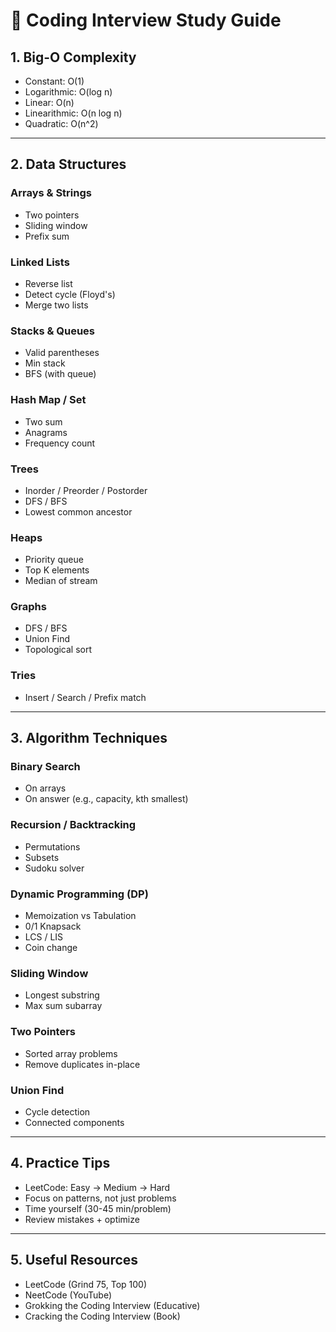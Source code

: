 # 🧠 Coding Interview Study Guide

## 1. Big-O Complexity
- Constant: O(1)
- Logarithmic: O(log n)
- Linear: O(n)
- Linearithmic: O(n log n)
- Quadratic: O(n^2)

---

## 2. Data Structures

### Arrays & Strings
- Two pointers
- Sliding window
- Prefix sum

### Linked Lists
- Reverse list
- Detect cycle (Floyd's)
- Merge two lists

### Stacks & Queues
- Valid parentheses
- Min stack
- BFS (with queue)

### Hash Map / Set
- Two sum
- Anagrams
- Frequency count

### Trees
- Inorder / Preorder / Postorder
- DFS / BFS
- Lowest common ancestor

### Heaps
- Priority queue
- Top K elements
- Median of stream

### Graphs
- DFS / BFS
- Union Find
- Topological sort

### Tries
- Insert / Search / Prefix match

---

## 3. Algorithm Techniques

### Binary Search
- On arrays
- On answer (e.g., capacity, kth smallest)

### Recursion / Backtracking
- Permutations
- Subsets
- Sudoku solver

### Dynamic Programming (DP)
- Memoization vs Tabulation
- 0/1 Knapsack
- LCS / LIS
- Coin change

### Sliding Window
- Longest substring
- Max sum subarray

### Two Pointers
- Sorted array problems
- Remove duplicates in-place

### Union Find
- Cycle detection
- Connected components

---

## 4. Practice Tips
- LeetCode: Easy → Medium → Hard
- Focus on patterns, not just problems
- Time yourself (30-45 min/problem)
- Review mistakes + optimize

---

## 5. Useful Resources
- LeetCode (Grind 75, Top 100)
- NeetCode (YouTube)
- Grokking the Coding Interview (Educative)
- Cracking the Coding Interview (Book)
